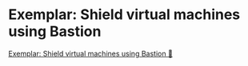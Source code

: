 # Exemplar: Shield virtual machines using Bastion

[Exemplar: Shield virtual machines using Bastion 🔗](https://www.coursera.org/learn/cybersecurity-solutions-and-microsoft-defender/supplement/ycwNd/exemplar-shield-virtual-machines-using-bastion)
